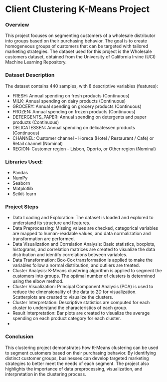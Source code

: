 # Client Clustering K-Means Project

### Overview
This project focuses on segmenting customers of a wholesale distributor into groups based on their purchasing behavior. The goal is to create homogeneous groups of customers that can be targeted with tailored marketing strategies. The dataset used for this project is the Wholesale customers dataset, obtained from the University of California Irvine (UCI) Machine Learning Repository.

### Dataset Description
The dataset contains 440 samples, with 8 descriptive variables (features):

* FRESH: Annual spending on fresh products (Continuous)
* MILK: Annual spending on dairy products (Continuous)
* GROCERY: Annual spending on grocery products (Continuous)
* FROZEN: Annual spending on frozen products (Continuous)
* DETERGENTS_PAPER: Annual spending on detergents and paper products (Continuous)
* DELICATESSEN: Annual spending on delicatessen products (Continuous)
* CHANNEL: Customer channel - Horeca (Hotel / Restaurant / Cafe) or Retail channel (Nominal)
* REGION: Customer region - Lisbon, Oporto, or Other region (Nominal)

### Libraries Used:
* Pandas
* NumPy
* Seaborn
* Matplotlib
* Scikit-learn

### Project Steps
- Data Loading and Exploration: The dataset is loaded and explored to understand its structure and features.
- Data Preprocessing: Missing values are checked, categorical variables are mapped to human-readable values, and data normalization and transformation are performed.
- Data Visualization and Correlation Analysis: Basic statistics, boxplots, histograms, and correlation matrices are created to visualize the data distribution and identify correlations between variables.
- Data Transformation: Box-Cox transformation is applied to make the variables follow a normal distribution, and outliers are treated.
- Cluster Analysis: K-Means clustering algorithm is applied to segment the customers into groups. The optimal number of clusters is determined using the elbow method.
- Cluster Visualization: Principal Component Analysis (PCA) is used to reduce the dimensionality of the data to 2D for visualization. Scatterplots are created to visualize the clusters.
- Cluster Interpretation: Descriptive statistics are computed for each cluster to understand the characteristics of each group.
- Result Interpretation: Bar plots are created to visualize the average spending on each product category for each cluster.
- 
### Conclusion
This clustering project demonstrates how K-Means clustering can be used to segment customers based on their purchasing behavior. By identifying distinct customer groups, businesses can develop targeted marketing strategies to better meet the needs of each segment. The project also highlights the importance of data preprocessing, visualization, and interpretation in the clustering process.
